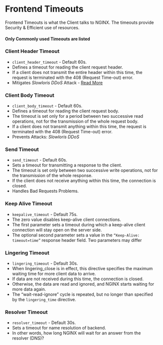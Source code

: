 # Frontend Timeouts
Frontend Timeouts is what the Client talks to NGINX. The timeouts provide Security & Efficient use of resources.
#### Only Commonly used Timeouts are listed


### Client Header Timeout
- `client_header_timeout` - Default 60s.
- Defines a timeout for reading the client request header.
- If a client does not transmit the entire header within this time, the request is terminated with the 408 (Request Time-out) error.
- Mitigates _Slowloris DDoS_ Attack - [Read More](https://www.cloudflare.com/en-gb/learning/ddos/ddos-attack-tools/slowloris/)

### Client Body Timeout
- `client_body_timeout` - Default 60s.
- Defines a timeout for reading the client request body. 
- The timeout is set only for a period between two successive read operations, not for the transmission of the whole request body. 
- If a client does not transmit anything within this time, the request is terminated with the 408 (Request Time-out) error.
- Prevents Attacks: _Slowloris DDoS_

### Send Timeout
- `send_timeout` - Default 60s.
- Sets a timeout for transmitting a response to the client.
- The timeout is set only between two successive write operations, not for the transmission of the whole response.
- If the client does not receive anything within this time, the connection is closed.
- Handles Bad Requests Problems. 

### Keep Alive Timeout
- `keepalive_timeout` - Default 75s.
- The zero value disables keep-alive client connections.
- The first parameter sets a timeout during which a keep-alive client connection will stay open on the server side.
- The optional second parameter sets a value in the `“Keep-Alive: timeout=time”` response header field. Two parameters may differ

### Lingering Timeout
- `lingering_timeout` - Default 30s.
- When lingering_close is in effect, this directive specifies the maximum waiting time for more client data to arrive. 
- If data are not received during this time, the connection is closed. 
- Otherwise, the data are read and ignored, and NGINX starts waiting for more data again. 
- The “wait-read-ignore” cycle is repeated, but no longer than specified by the `lingering_time` directive.

### Resolver Timeout
- `resolver_timeout` - Default 30s.
- Sets a timeout for name resolution of backend.
- In other words, how long NGINX will wait for an answer from the resolver (DNS)?